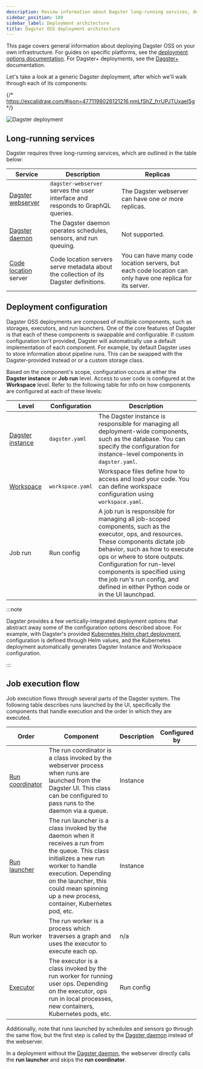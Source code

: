 ```yaml
---
description: Review information about Dagster long-running services, deployment configuration, and job execution flow.
sidebar_position: 100
sidebar_label: Deployment architecture
title: Dagster OSS deployment architecture
---
```


This page covers general information about deploying Dagster OSS on your own infrastructure. For guides on specific platforms, see the [deployment options documentation](/deployment/oss/deployment-options). For Dagster+ deployments, see the [Dagster+](/deployment/dagster-plus) documentation.

Let's take a look at a generic Dagster deployment, after which we'll walk through each of its components:

{/* https://excalidraw.com/#json=4771198026121216,nmLfShZ_frrUPJTUxaeI5g */}

![Dagster deployment](/images/guides/deploy/dagster-deployment.png)

## Long-running services

Dagster requires three long-running services, which are outlined in the table below:

| Service                                                | Description                                                                           | Replicas                                                                                                  |
| ------------------------------------------------------ | ------------------------------------------------------------------------------------- | --------------------------------------------------------------------------------------------------------- |
| [Dagster webserver](/guides/operate/webserver)         | `dagster-webserver` serves the user interface and responds to GraphQL queries.        | The Dagster webserver can have one or more replicas.                                                      |
| [Dagster daemon](/deployment/execution/dagster-daemon) | The Dagster daemon operates schedules, sensors, and run queuing.                      | Not supported.                                                                                            |
| [Code location](/deployment/code-locations) server     | Code location servers serve metadata about the collection of its Dagster definitions. | You can have many code location servers, but each code location can only have one replica for its server. |

## Deployment configuration

Dagster OSS deployments are composed of multiple components, such as storages, executors, and run launchers. One of the core features of Dagster is that each of these components is swappable and configurable. If custom configuration isn't provided, Dagster will automatically use a default implementation of each component. For example, by default Dagster uses <PyObject section="internals" module="dagster._core.storage.runs" object="SqliteRunStorage" /> to store information about pipeline runs. This can be swapped with the Dagster-provided <PyObject section="libraries" module="dagster_postgres" object="PostgresRunStorage"/> instead or or a custom storage class.

Based on the component's scope, configuration occurs at either the **Dagster instance** or **Job run** level. Access to user code is configured at the **Workspace** level. Refer to the following table for info on how components are configured at each of these levels:

| Level                                                          | Configuration    | Description                                                                                                                                                                                                                                                                                                                                                 |
| -------------------------------------------------------------- | ---------------- | ----------------------------------------------------------------------------------------------------------------------------------------------------------------------------------------------------------------------------------------------------------------------------------------------------------------------------------------------------------- |
| [Dagster instance](/deployment/oss/oss-instance-configuration) | `dagster.yaml`   | The Dagster instance is responsible for managing all deployment-wide components, such as the database. You can specify the configuration for instance-level components in `dagster.yaml`.                                                                                                                                                                   |
| [Workspace](/deployment/code-locations/workspace-yaml)         | `workspace.yaml` | Workspace files define how to access and load your code. You can define workspace configuration using `workspace.yaml`.                                                                                                                                                                                                                                     |
| Job run                                                        | Run config       | A job run is responsible for managing all job-scoped components, such as the executor, ops, and resources. These components dictate job behavior, such as how to execute ops or where to store outputs. <br/> Configuration for run-level components is specified using the job run's run config, and defined in either Python code or in the UI launchpad. |

:::note

Dagster provides a few vertically-integrated deployment options that abstract
away some of the configuration options described above. For example, with
Dagster's provided [Kubernetes Helm chart deployment](/deployment/oss/deployment-options/kubernetes/deploying-to-kubernetes), configuration is defined through Helm values, and the Kubernetes deployment automatically generates Dagster Instance and Workspace configuration.

:::

## Job execution flow

Job execution flows through several parts of the Dagster system. The following table describes runs launched by the UI, specifically the components that handle execution and the order in which they are executed.

| Order                                                     | Component                                                                                                                                                                                                                                                   | Description | Configured by |
| --------------------------------------------------------- | ----------------------------------------------------------------------------------------------------------------------------------------------------------------------------------------------------------------------------------------------------------- | ----------- | ------------- |
| [Run coordinator](/deployment/execution/run-coordinators) | The run coordinator is a class invoked by the webserver process when runs are launched from the Dagster UI. This class can be configured to pass runs to the daemon via a queue.                                                                            | Instance    |
| [Run launcher](/deployment/execution/run-launchers)       | The run launcher is a class invoked by the daemon when it receives a run from the queue. This class initializes a new run worker to handle execution. Depending on the launcher, this could mean spinning up a new process, container, Kubernetes pod, etc. | Instance    |
| Run worker                                                | The run worker is a process which traverses a graph and uses the executor to execute each op.                                                                                                                                                               | n/a         |
| [Executor](/guides/operate/run-executors)                 | The executor is a class invoked by the run worker for running user ops. Depending on the executor, ops run in local processes, new containers, Kubernetes pods, etc.                                                                                        | Run config  |

Additionally, note that runs launched by schedules and sensors go through the same flow, but the first step is called by the [Dagster daemon](/deployment/execution/dagster-daemon) instead of the webserver.

In a deployment without the [Dagster daemon](/deployment/execution/dagster-daemon), the webserver directly calls the **run launcher** and skips the **run coordinator**.
